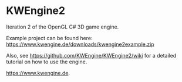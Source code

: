 # KWEngine2
Iteration 2 of the OpenGL C# 3D game engine.

Example project can be found here:
https://www.kwengine.de/downloads/kwengine2example.zip

Also, see https://github.com/KWEngine/KWEngine2/wiki for a detailed tutorial on how to use the engine.


https://www.kwengine.de.
